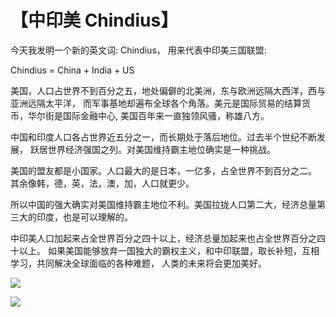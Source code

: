 # 【中印美 Chindius】

今天我发明一个新的英文词: Chindius， 用来代表中印美三国联盟:

Chindius = China + India + US

美国，人口占世界不到百分之五，地处偏僻的北美洲，东与欧洲远隔大西洋，西与亚洲远隔太平洋，
而军事基地却遍布全球各个角落。美元是国际贸易的结算货币，华尔街是国际金融中心, 
美国百年来一直独领风骚，称雄八方。

中国和印度人口各占世界近五分之一，而长期处于落后地位。过去半个世纪不断发展，
跃居世界经济强国之列。对美国维持霸主地位确实是一种挑战。

美国的盟友都是小国家。人口最大的是日本，一亿多，占全世界不到百分之二。
其余像韩，德，英，法，澳，加，人口就更少。

所以中国的强大确实对美国维持霸主地位不利。美国拉拢人口第二大，经济总量第三大的印度，也是可以理解的。

中印美人口加起来占全世界百分之四十以上，经济总量加起来也占全世界百分之四十以上。
如果美国能够放弃一国独大的霸权主义，和中印联盟，取长补短，互相学习，共同解决全球面临的各种难题，
人类的未来将会更加美好。

![](07a.png)

![](07b.png)